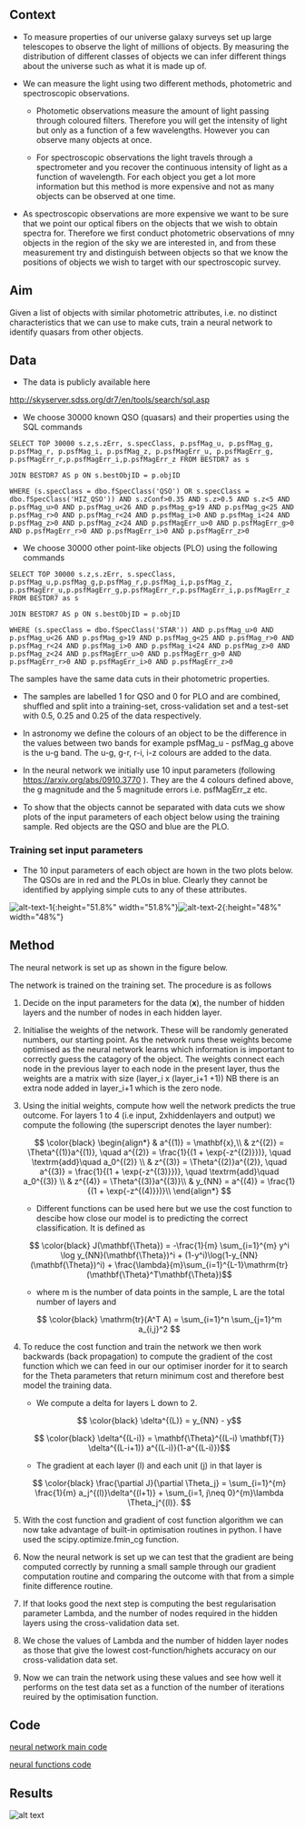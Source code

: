 


## Context
+ To measure properties of our universe galaxy surveys set up large telescopes to observe the light of millions of objects. By measuring the distribution of different classes of objects we can infer different things about the universe such as what it is made up of. 

+ We can measure the light using two different methods, photometric and spectroscopic observations. 

    - Photometic observations measure the amount of light passing through coloured filters. Therefore you will get the intensity of light but only as a function of a few wavelengths. However you can observe many objects at once.

    - For spectroscopic observations the light travels through a spectrometer and you recover the continuous intensity of light as a function of wavelength. For each object you get a lot more information but this method is more expensive and not as many objects can be observed at one time.

+ As spectroscopic observations are more expensive we want to be sure that we point our optical fibers on the objects that we wish to obtain spectra for. Therefore we first conduct photometric observations of mny objects in the region of the sky we are interested in, and from these measurement try and distinguish between objects so that we know the positions of objects we wish to target with our spectroscopic survey.


## Aim 
Given a list of objects with similar photometric attributes, i.e. no distinct characteristics that we can use to make cuts, train a neural network to identify quasars from other objects. 

## Data
+ The data is publicly available here 

http://skyserver.sdss.org/dr7/en/tools/search/sql.asp

+ We choose 30000 known QSO (quasars) and their properties using the SQL commands

```
SELECT TOP 30000 s.z,s.zErr, s.specClass, p.psfMag_u, p.psfMag_g, p.psfMag_r, p.psfMag_i, p.psfMag_z, p.psfMagErr_u, p.psfMagErr_g, p.psfMagErr_r,p.psfMagErr_i,p.psfMagErr_z FROM BESTDR7 as s

JOIN BESTDR7 AS p ON s.bestObjID = p.objID

WHERE (s.specClass = dbo.fSpecClass('QSO') OR s.specClass = dbo.fSpecClass('HIZ_QSO')) AND s.zConf>0.35 AND s.z>0.5 AND s.z<5 AND p.psfMag_u>0 AND p.psfMag_u<26 AND p.psfMag_g>19 AND p.psfMag_g<25 AND p.psfMag_r>0 AND p.psfMag_r<24 AND p.psfMag_i>0 AND p.psfMag_i<24 AND p.psfMag_z>0 AND p.psfMag_z<24 AND p.psfMagErr_u>0 AND p.psfMagErr_g>0 AND p.psfMagErr_r>0 AND p.psfMagErr_i>0 AND p.psfMagErr_z>0

```

+ We choose 30000 other point-like objects (PLO) using the following commands


```
SELECT TOP 30000 s.z,s.zErr, s.specClass, p.psfMag_u,p.psfMag_g,p.psfMag_r,p.psfMag_i,p.psfMag_z, p.psfMagErr_u,p.psfMagErr_g,p.psfMagErr_r,p.psfMagErr_i,p.psfMagErr_z FROM BESTDR7 as s

JOIN BESTDR7 AS p ON s.bestObjID = p.objID

WHERE (s.specClass = dbo.fSpecClass('STAR')) AND p.psfMag_u>0 AND p.psfMag_u<26 AND p.psfMag_g>19 AND p.psfMag_g<25 AND p.psfMag_r>0 AND p.psfMag_r<24 AND p.psfMag_i>0 AND p.psfMag_i<24 AND p.psfMag_z>0 AND p.psfMag_z<24 AND p.psfMagErr_u>0 AND p.psfMagErr_g>0 AND p.psfMagErr_r>0 AND p.psfMagErr_i>0 AND p.psfMagErr_z>0 

```

The samples have the same data cuts in their photometric properties. 

+ The samples are labelled 1 for QSO and 0 for PLO and are combined, shuffled and split into a training-set, cross-validation set and a test-set with 0.5, 0.25 and 0.25 of the data respectively.

+ In astronomy we define the colours of an object to be the difference in the values between two bands for example 
psfMag_u - psfMag_g above is the u-g band. The u-g, g-r, r-i, i-z colours are added to the data.

+ In the neural network we initially use 10 input parameters (following https://arxiv.org/abs/0910.3770 ). They are the 4 colours defined above, the g magnitude and the 5 magnitude errors i.e. psfMagErr_z etc.

+ To show that the objects cannot be separated with data cuts we show plots of the input parameters of each object below using the training sample. Red objects are the QSO and blue are the PLO. 

### Training set input parameters

+ The 10 input parameters of each object are hown in the two plots below. The QSOs are in red and the PLOs in blue. Clearly they cannot be identified by applying simple cuts to any of these attributes.

![alt-text-1](/images/col_col.jpg "colours"){:height="51.8%" width="51.8%"}![alt-text-2](/images/hist_cats.jpg "colour errors"){:height="48%" width="48%"}


## Method

The neural network is set up as shown in the figure below.

The network is trained on the training set. The procedure is as follows

1. Decide on the input parameters for the data (**x**), the number of hidden layers and the number of nodes in each hidden layer.

2. Initialise the weights of the network. These will be randomly generated numbers, our starting point. As the network runs these weights become optimised as the neural network learns which information is important to correctly guess the catagory of the object. The weights connect each node in the previous layer to each node in the present layer, thus the weights are a matrix with size (layer_i x (layer_i+1 +1)) NB there is an extra node added in layer_i+1 which is the zero node.

3. Using the initial weights, compute how well the network predicts the true outcome. 
For layers 1 to 4 (i.e input, 2xhiddenlayers and output) we compute the following (the superscript denotes the layer number): 

   $$ \color{black}
    \begin{align*} 
    & a^{(1)} = \mathbf{x},\\
    & z^{(2)} = \Theta^{(1)}a^{(1)}, \quad a^{(2)} = \frac{1}{(1 + \exp{-z^{(2)}})}, \quad \textrm{add}\quad a_0^{(2)} \\
    & z^{(3)} = \Theta^{(2)}a^{(2)}, \quad a^{(3)} = \frac{1}{(1 + \exp{-z^{(3)}})}, \quad \textrm{add}\quad a_0^{(3)} \\
    & z^{(4)} = \Theta^{(3)}a^{(3)}\\
    & y_{NN} = a^{(4)} = \frac{1}{(1 + \exp{-z^{(4)}})}\\
    \end{align*}
   $$

    - Different functions can be used here but we use the cost function to descibe how close our model is to predicting the correct classification. It is defined as

   $$ \color{black} J(\mathbf{\Theta}) = -\frac{1}{m} \sum_{i=1}^{m} y^i \log y_{NN}(\mathbf{\Theta})^i + (1-y^i)\log(1-y_{NN}   (\mathbf{\Theta})^i) + \frac{\lambda}{m}\sum_{i=1}^{L-1}\mathrm{tr}(\mathbf{\Theta}^T\mathbf{\Theta})$$

    - where m is the number of data points in the sample, L are the total number of layers and

   $$ \color{black} \mathrm{tr}(A^T A) = \sum_{i=1}^n \sum_{j=1}^m a_{i,j}^2 $$

4. To reduce the cost function and train the network we then work backwards (back propagation) to compute the gradient of the cost function which we can feed in our our optimiser inorder for it to search for the Theta parameters that return minimum cost and therefore best model the training data.

    - We compute a delta for layers L down to 2.

   $$ \color{black} \delta^{(L)} = y_{NN} - y$$

   $$ \color{black} \delta^{(L-i)} = \mathbf{\Theta}^{(L-i) \mathbf{T}} \delta^{(L-i+1)}  a^{(L-i)}(1-a^{(L-i)})$$

    - The gradient at each layer (l) and each unit (j) in that layer is 

   $$ \color{black}
    \frac{\partial J}{\partial \Theta_j} = \sum_{i=1}^{m} \frac{1}{m} a_j^{(l)}\delta^{(l+1)} + \sum_{i=1, j\neq 0}^{m}\lambda \Theta_j^{(l)}.
   $$

5. With the cost function and gradient of cost function algorithm we can now take advantage of built-in optimisation routines in python. I have used the scipy.optimize.fmin_cg function.

6. Now the neural network is set up we can test that the gradient are being computed correctly by running a small sample through our gradient computation routine and comparing the outcome with that from a simple finite difference routine.

7. If that looks good the next step is computing the best regularisation parameter Lambda, and the number of nodes required in the hidden layers using the cross-validation data set.

8. We chose the values of Lambda and the number of hidden layer nodes as those that give the lowest cost-function/highets accuracy on our cross-validation data set.

9. Now we can train the network using these values and see how well it performs on the test data set as a function of the number of iterations reuired by the optimisation function.


## Code

[neural network main code](https://www.google.com)

[neural functions code](https://www.google.com)

## Results

![alt text](/images/params_NN.jpg "parameters")





